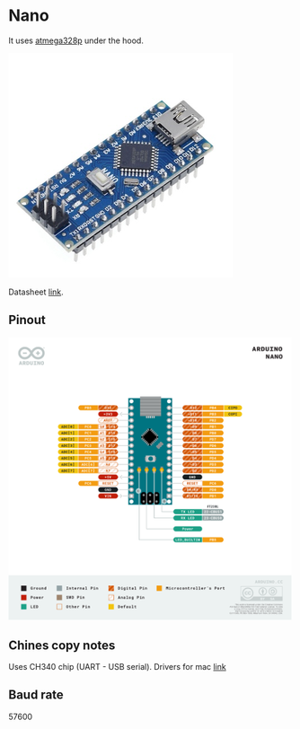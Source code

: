 # Nano
It uses [atmega328p](./atmega-328p.md) under the hood.

![arduino nano](./assets/nano.jpg)

Datasheet [link](./assets/nano-datasheet.pdf).


## Pinout

![arduino nano pinout](./assets/arduino-nano-pinout.png)

## Chines copy notes
Uses CH340 chip (UART - USB serial). 
Drivers for mac [link](https://github.com/adrianmihalko/ch340g-ch34g-ch34x-mac-os-x-driver)

## Baud rate
57600